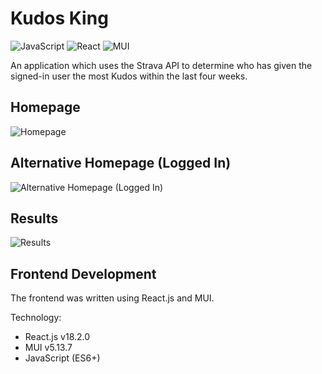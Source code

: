# Kudos King
![JavaScript](https://img.shields.io/badge/javascript-%23323330.svg?style=for-the-badge&logo=javascript&logoColor=%23F7DF1E)
![React](https://img.shields.io/badge/react-%2320232a.svg?style=for-the-badge&logo=react&logoColor=%2361DAFB)
![MUI](https://img.shields.io/badge/MUI-%230081CB.svg?style=for-the-badge&logo=mui&logoColor=white)

An application which uses the Strava API to determine who has given the signed-in user the most Kudos within the last four weeks.

## Homepage
![Homepage](https://github.com/Lucaseng/Kudos-King/assets/26078574/896537de-b2f2-402f-864c-41ca213c6eb9)
## Alternative Homepage (Logged In)
![Alternative Homepage (Logged In)](https://github.com/Lucaseng/Kudos-King/assets/26078574/09ae59fa-b139-4aa8-8005-2c3aa2af5733)
## Results
![Results](https://github.com/Lucaseng/Kudos-King/assets/26078574/a63de1da-3848-4e3e-964b-58f7acc30333)

## Frontend Development
The frontend was written using React.js and MUI.

Technology:
- React.js v18.2.0
- MUI v5.13.7
- JavaScript (ES6+)

